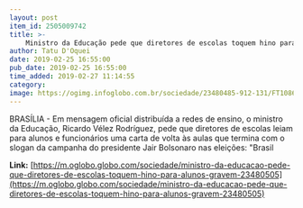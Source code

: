 ```yaml
---
layout: post
item_id: 2505009742
title: >-
    Ministro da Educação pede que diretores de escolas toquem hino para alunos e gravem
author: Tatu D'Oquei
date: 2019-02-25 16:55:00
pub_date: 2019-02-25 16:55:00
time_added: 2019-02-27 11:14:55
category: 
image: https://ogimg.infoglobo.com.br/sociedade/23480485-912-131/FT1086A/652/mec-mensagem.jpg
---
```


BRASÍLIA - Em mensagem oficial distribuída a redes de ensino, o ministro da Educação, Ricardo Vélez Rodríguez, pede que diretores de escolas leiam para alunos e funcionários uma carta de volta às aulas que termina com o slogan da campanha do presidente Jair Bolsonaro nas eleições: "Brasil

**Link:** [https://m.oglobo.globo.com/sociedade/ministro-da-educacao-pede-que-diretores-de-escolas-toquem-hino-para-alunos-gravem-23480505](https://m.oglobo.globo.com/sociedade/ministro-da-educacao-pede-que-diretores-de-escolas-toquem-hino-para-alunos-gravem-23480505)

